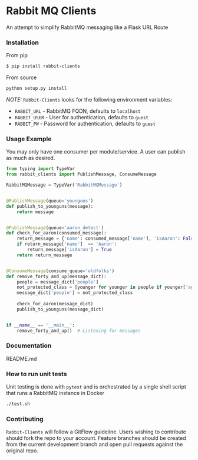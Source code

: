 # Rabbit MQ Clients

An attempt to simplify RabbitMQ messaging like a Flask URL Route


### Installation

From pip

```bash
$ pip install rabbit-clients
```

From source

```python
python setup.py install
```

*NOTE:* ```Rabbit-Clients``` looks for the following environment variables:

* ```RABBIT_URL``` - RabbitMQ FQDN, defaults to ```localhost```
* ```RABBIT_USER``` - User for authentication, defaults to ```guest```
* ```RABBIT_PW``` - Password for authentication, defaults to ```guest```


### Usage Example

You may only have one consumer per module/service.  A user can publish as much as desired.

```python
from typing import TypeVar
from rabbit_clients import PublishMessage, ConsumeMessage

RabbitMQMessage = TypeVar('RabbitMQMessage')


@PublishMessage(queue='younguns')
def publish_to_younguns(message):
    return message


@PublishMessage(queue='aaron_detect')
def check_for_aaron(consumed_message):
    return_message = {'name': consumed_message['name'], 'isAaron': False}
    if return_message['name']  == 'Aaron':
        return_message['isAaron'] = True
    return return_message


@ConsumeMessage(consume_queue='oldfolks')
def remove_forty_and_up(message_dict):
    people = message_dict['people']
    not_protected_class = [younger for younger in people if younger['age'] < 40]
    message_dict['people'] = not_protected_class
    
    check_for_aaron(message_dict)
    publish_to_younguns(message_dict)


if __name__ == '__main__':
    remove_forty_and_up()  # Listening for messages

```

### Documentation

README.md

### How to run unit tests

Unit testing is done with ```pytest``` and is
orchestrated by a single shell script that runs a 
RabbitMQ instance in Docker

```bash
./test.sh
```

### Contributing

```Rabbit-Clients``` will follow a GitFlow guideline.  Users wishing to contribute
should fork the repo to your account.  Feature branches should be created
from the current development branch and open pull requests against the original repo.
